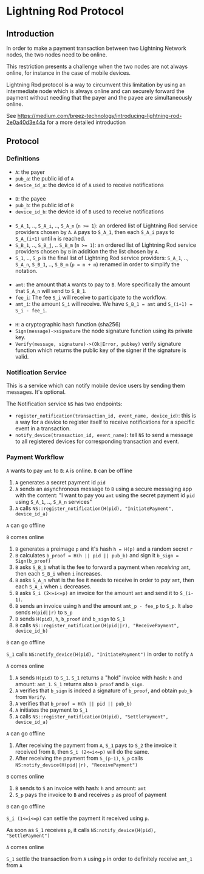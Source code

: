 # Lightning Rod Protocol
## Introduction
In order to make a payment transaction between two Lightning Network nodes, the two nodes need to be online.

This restriction presents a challenge when the two nodes are not always online, for instance in the case of mobile devices.

Lightning Rod protocol is a way to circumvent this limitation by using an intermediate node which is always online and can securely forward the payment without needing that the payer and the payee are simultaneously online.

See https://medium.com/breez-technology/introducing-lightning-rod-2e0a40d3e44a for a more detailed introduction

## Protocol

### Definitions

* `A`: the payer
* `pub_a`: the public id of `A`
* `device_id_a`: the device id of `A` used to receive notifications
####
* `B`: the payee
* `pub_b`: the public id of `B`
* `device_id_b`: the device id of `B` used to receive notifications
####
* `S_A_1`, .., `S_A_i`, .., `S_A_n` (`n >= 1`): an ordered list of Lightning Rod service providers chosen by `A`. `A` pays to `S_A_1`, then each `S_A_i` pays to `S_A_(i+1)` until `n` is reached.
* `S_B_1`, .., `S_B_j`, .. `S_B_m` (`m >= 1`): an ordered list of Lightning Rod service providers chosen by `B` in addition the the list chosen by `A`.
* `S_1`, .., `S_p` is the final list of Lightning Rod service providers: `S_A_1`, .., `S_A_n`, `S_B_1`, .., `S_B_m` (`p = n + m`) renamed in order to simplify the notation.
####
* `amt`: the amount that `A` wants to pay to `B`. More specifically the amount that `S_A_n` will send to `S_B_1`.
* `fee_i`: The fee `S_i` will receive to participate to the workflow.
* `amt_i`: the amount `S_i` will receive. We have `S_B_1 = amt` and `S_(i+1) = S_i - fee_i`.
####
* `H`: a cryptographic hash function (sha256)
* `Sign(message)->signature` the node signature function using its private key.
* `Verify(message, signature)->(Ok|Error, pubkey)` verify signature function which returns the public key of the signer if the signature is valid.

### Notification Service
This is a service which can notify mobile device users by sending them messages. It's optional.

The Notification service `NS` has two endpoints:
* `register_notification(transaction_id, event_name, device_id)`: this is a way for a device to register itself to receive notifications for a specific event in a transaction.
 * `notify_device(transaction_id, event_name)`: tell `NS` to send a message to all registered devices for corresponding transaction and event.

### Payment Workflow

`A` wants to pay `amt` to `B`:
`A` is online. `B` can be offline
1. `A` generates a secret payment id `pid`
2. `A` sends an asynchronous message to `B` using a secure messaging app with the content: "I want to pay you `amt` using the secret payment id `pid` using `S_A_1`, .., `S_A_n` services"
3. `A` calls `NS::register_notification(H(pid), "InitiatePayment", device_id_a)`

`A` can go offline

`B` comes online

1. `B` generates a preimage `p` and it's hash `h = H(p)` and a random secret `r`
2. `B` calculates `b_proof = H(h || pid || pub_b)` and sign it `b_sign = Sign(b_proof)`
3. `B` asks `S_B_1` what is the fee to forward a payment when _receiving_ `amt`, then each `S_B_i` when `i` increases.
4. `B` asks `S_A_n` what is the fee it needs to receive in order to _pay_ `amt`, then each `S_A_i` when `i` decreases.
5. `B` asks `S_i (2<=i<=p)` an invoice for the amount `amt` and send it to `S_(i-1)`.
6. `B` sends an invoice using `h` and the amount `amt_p - fee_p` to `S_p`. It also sends `H(pid||r)` to `S_p`
7. `B` sends `H(pid)`, `h`, `b_proof` and `b_sign` to `S_1`
8. `B` calls `NS::register_notification(H(pid||r), "ReceivePayment", device_id_b)`

`B` can go offline

`S_1` calls `NS:notify_device(H(pid), "InitiatePayment")` in order to notify `A`

`A` comes online

1. `A` sends `H(pid)` to `S_1`. `S_1` returns a "hold" invoice with hash: `h` and amount: `amt_1`. `S_1` returns also `b_proof` and `b_sign`.
2. `A` verifies that `b_sign` is indeed a signature of `b_proof`, and obtain `pub_b` from `Verify`.
3. `A` verifies that `b_proof = H(h || pid || pub_b)`
4. `A` initiates the payment to `S_1`
5. `A` calls `NS::register_notification(H(pid), "SettlePayment", device_id_a)`

`A` can go offline

1. After receiving the payment from `A`, `S_1` pays to `S_2` the invoice it received from `B`, then `S_i (2<=i<=p)` will do the same.
2. After receiving the payment from `S_(p-1)`, `S_p` calls `NS:notify_device(H(pid||r), "ReceivePayment")`

`B` comes online

1. `B` sends to `S` an invoice with hash: `h` and amount: `amt`
2. `S_p` pays the invoice to `B` and receives `p` as proof of payment

`B` can go offline

`S_i (1<=i<=p)` can settle the payment it received using `p`.

As soon as `S_1` receives `p`, it calls `NS:notify_device(H(pid), "SettlePayment")`

`A` comes online

`S_1` settle the transaction from `A` using `p` in order to definitely receive `amt_1` from `A`
